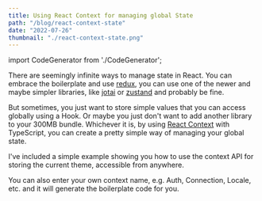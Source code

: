 ```yaml
---
title: Using React Context for managing global State
path: "/blog/react-context-state"
date: "2022-07-26"
thumbnail: "./react-context-state.png"
---
```


import CodeGenerator from './CodeGenerator';

There are seemingly infinite ways to manage state in React. You can embrace the boilerplate and use [redux](https://redux.js.org/), you can use one of the newer and maybe simpler libraries, like [jotai](https://jotai.org/) or [zustand](https://github.com/pmndrs/zustand) and probably be fine.

But sometimes, you just want to store simple values that you can access globally using a Hook. Or maybe you just don't want to add another library to your 300MB bundle. Whichever it is, by using [React Context](https://reactjs.org/docs/context.html) with TypeScript, you can create a pretty simple way of managing your global state.

I've included a simple example showing you how to use the context API for storing the current theme, accessible from anywhere.

You can also enter your own context name, e.g. Auth, Connection, Locale, etc. and it will generate the boilerplate code for you.

<CodeGenerator/>
